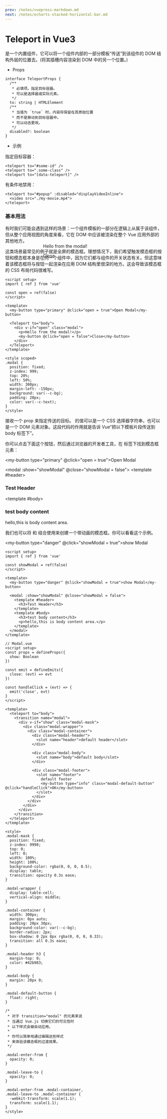 ```yaml
---
prev: /notes/vuepress-markdown.md
next: /notes/echarts-stacked-horizontal-bar.md
---
```


# Teleport in Vue3

<Badge type="tip" text="<Teleport>" vertical="middle" /> 是一个内置组件，它可以将一个组件内部的一部分模板“传送”到该组件的 DOM 结构外层的位置去。(将其插槽内容渲染到 DOM 中的另一个位置。)

- Props

```ts:no-line-numbers
interface TeleportProps {
  /**
   * 必填项。指定目标容器。
   * 可以是选择器或实际元素。
   */
  to: string | HTMLElement
  /**
   * 当值为 `true` 时，内容将保留在其原始位置
   * 而不是移动到目标容器中。
   * 可以动态更改。
   */
  disabled?: boolean
}
```

- 示例

指定目标容器：
```vue
<teleport to="#some-id" />
<teleport to=".some-class" />
<teleport to="[data-teleport]" />
```
有条件地禁用：
```vue
<teleport to="#popup" :disabled="displayVideoInline">
  <video src="./my-movie.mp4">
</teleport>
```

### 基本用法

有时我们可能会遇到这样的场景：一个组件模板的一部分在逻辑上从属于该组件，但从整个应用视图的角度来看，它在 DOM 中应该被渲染在整个 Vue 应用外部的其他地方。

这类场景最常见的例子就是全屏的模态框。理想情况下，我们希望触发模态框的按钮和模态框本身是在同一个组件中，因为它们都与组件的开关状态有关。但这意味着该模态框将与按钮一起渲染在应用 DOM 结构里很深的地方。这会导致该模态框的 CSS 布局代码很难写。

```vue
<script setup>
import { ref } from 'vue'

const open = ref(false)
</script>

<template>
  <my-button type="primary" @click="open = true">Open Modal</my-button>

  <Teleport to="body">
    <div v-if="open" class="modal">
      <p>Hello from the modal!</p>
      <my-button @click="open = false">Close</my-button>
    </div>
  </Teleport>
</template>

<style scoped>
.modal {
  position: fixed;
  z-index: 999;
  top: 20%;
  left: 50%;
  width: 300px;
  margin-left: -150px;
  background: var(--c-bg);
  padding: 20px;
  color: var(--c-text);
}
</style>
```

<Badge type="tip" text="<Teleport>" vertical="middle" /> 接收一个 <Badge type="tip" text="to" vertical="middle" /> prop 来指定传送的目标。<Badge type="tip" text="to" vertical="middle" /> 的值可以是一个 CSS 选择器字符串，也可以是一个 DOM 元素对象。这段代码的作用就是告诉 Vue“把以下模板片段传送到 body 标签下”。

你可以点击下面这个按钮，然后通过浏览器的开发者工具，在 <Badge type="tip" text="<body>" vertical="middle" /> 标签下找到模态框元素：

<my-button type="primary" @click="open = true">Open Modal</my-button>

<Teleport to="body">
  <div v-if="open" class="modal">
    <p>Hello from the modal!</p>
    <my-button @click="open = false">Close</my-button>
  </div>
</Teleport>

<modal :show="showModal" @close="showModal = false">
  <template #header>
    <h3>Test Header</h3>
  </template>
  <template #body>
    <h3>test body content</h3>
    <p>hello,this is body content area.</p>
  </template>
</modal>

<script setup>
import { ref } from 'vue'

const open = ref(false)

const showModal = ref(false)
</script>

<style scoped>
.modal {
  position: fixed;
  z-index: 999;
  top: 20%;
  left: 50%;
  width: 300px;
  margin-left: -150px;
  background: var(--c-bg);
  padding: 20px;
  color: var(--c-text);
}
</style>

我们也可以将 <Badge type="tip" text="<Teleport>" vertical="middle" /> 和 <Badge type="tip" text="<Transition>" vertical="middle" /> 结合使用来创建一个带动画的模态框。你可以看看这个示例。

<my-button type="danger" @click="showModal = true">show Modal</my-button>


```vue
<script setup>
import { ref } from 'vue'

const showModal = ref(false)
</script>

<template>
  <my-button type="danger" @click="showModal = true">show Modal</my-button>

  <modal :show="showModal" @close="showModal = false">
    <template #header>
      <h3>Test Header</h3>
    </template>
    <template #body>
      <h3>test body content</h3>
      <p>hello,this is body content area.</p>
    </template>
  </modal>
</template>
```

```vue
// Modal.vue
<script setup>
const props = defineProps({
  show: Boolean
})

const emit = defineEmits({
  close: (evt) => evt
})

const handleClick = (evt) => {
  emit('close', evt)
}
</script>

<template>
  <teleport to="body">
    <transition name="modal">
      <div v-if="show" class="modal-mask">
        <div class="modal-wrapper">
          <div class="modal-container">
            <div class="modal-header">
              <slot name="header">default header</slot>
            </div>

            <div class="modal-body">
              <slot name="body">default body</slot>
            </div>

            <div class="modal-footer">
              <slot name="footer">
                default footer
                <my-button type="info" class="modal-default-button" @click="handleClick">OK</my-button>
              </slot>
            </div>
          </div>
        </div>
      </div>
    </transition>
  </teleport>
</template>

<style>
.modal-mask {
  position: fixed;
  z-index: 9998;
  top: 0;
  left: 0;
  width: 100%;
  height: 100%;
  background-color: rgba(0, 0, 0, 0.5);
  display: table;
  transition: opacity 0.3s ease;
}

.modal-wrapper {
  display: table-cell;
  vertical-align: middle;
}

.modal-container {
  width: 300px;
  margin: 0px auto;
  padding: 20px 30px;
  background-color: var(--c-bg);
  border-radius: 2px;
  box-shadow: 0 2px 8px rgba(0, 0, 0, 0.33);
  transition: all 0.3s ease;
}

.modal-header h3 {
  margin-top: 0;
  color: #42b983;
}

.modal-body {
  margin: 20px 0;
}

.modal-default-button {
  float: right;
}

/*
 * 对于 transition="modal" 的元素来说
 * 当通过 Vue.js 切换它们的可见性时
 * 以下样式会被自动应用。
 *
 * 你可以简单地通过编辑这些样式
 * 来体验该模态框的过渡效果。
 */

.modal-enter-from {
  opacity: 0;
}

.modal-leave-to {
  opacity: 0;
}

.modal-enter-from .modal-container,
.modal-leave-to .modal-container {
  -webkit-transform: scale(1.1);
  transform: scale(1.1);
}
</style>
```